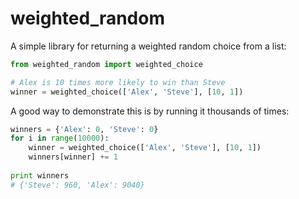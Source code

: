 weighted_random
===============

A simple library for returning a weighted random choice from a list:

```python
from weighted_random import weighted_choice

# Alex is 10 times more likely to win than Steve
winner = weighted_choice(['Alex', 'Steve'], [10, 1])
```

A good way to demonstrate this is by running it thousands of times:

```python
winners = {'Alex': 0, 'Steve': 0}
for i in range(10000):
    winner = weighted_choice(['Alex', 'Steve'], [10, 1])
    winners[winner] += 1
    
print winners
# {'Steve': 960, 'Alex': 9040}
```
